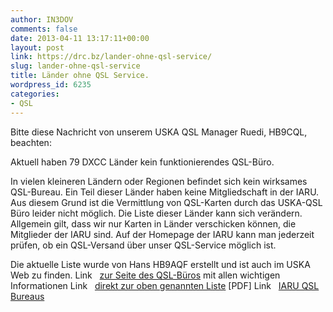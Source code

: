 ```yaml
---
author: IN3DOV
comments: false
date: 2013-04-11 13:17:11+00:00
layout: post
link: https://drc.bz/lander-ohne-qsl-service/
slug: lander-ohne-qsl-service
title: Länder ohne QSL Service.
wordpress_id: 6235
categories:
- QSL
---
```


Bitte diese Nachricht von unserem USKA QSL Manager Ruedi, HB9CQL, beachten:

Aktuell haben 79 DXCC Länder kein funktionierendes QSL-Büro.










In vielen kleineren Ländern oder Regionen befindet sich kein wirksames QSL-Bureau. Ein Teil dieser Länder haben keine Mitgliedschaft in der IARU. Aus diesem Grund ist die Vermittlung von QSL-Karten durch das USKA-QSL Büro leider nicht möglich.
Die Liste dieser Länder kann sich verändern. Allgemein gilt, dass wir nur Karten in Länder verschicken können, die Mitglieder der IARU sind. Auf der Homepage der IARU kann man jederzeit prüfen, ob ein QSL-Versand über unser QSL-Service möglich ist.

Die aktuelle Liste wurde von Hans HB9AQF erstellt und ist auch im USKA Web zu finden.
Link   [zur Seite des QSL-Büros](de/mitgliederservice/qsl/) mit allen wichtigen Informationen Link   [direkt zur oben genannten Liste](fileadmin/download/Service/QSL-Service/2-dyn/DXCC_ohne_QSL_Bureau.pdf) [PDF]
Link   [IARU QSL Bureaus](http://www.iaru.org/qsl-bureaus.html)







